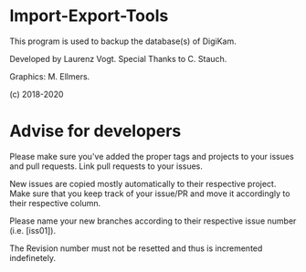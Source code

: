 # Import-Export-Tools
This program is used to backup the database(s) of DigiKam.

Developed by Laurenz Vogt.
Special Thanks to C. Stauch.

Graphics: M. Ellmers.

(c) 2018-2020

# Advise for developers
Please make sure you've added the proper tags and projects to your issues and pull requests. 
Link pull requests to your issues.

New issues are copied mostly automatically to their respective project. Make sure that you keep track of your issue/PR and move it accordingly to their respective column.

Please name your new branches according to their respective issue number (i.e. [iss01]).

The Revision number must not be resetted and thus is incremented indefinetely.
